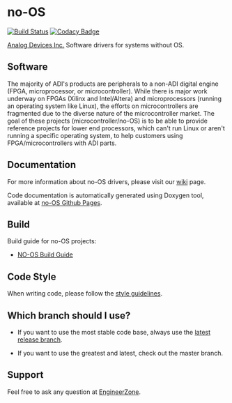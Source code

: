 # no-OS
[![Build Status](https://dev.azure.com/AnalogDevices/OpenSource/_apis/build/status/analogdevicesinc.no-OS?branchName=master)](https://dev.azure.com/AnalogDevices/OpenSource/_build/latest?definitionId=13&branchName=master) [![Codacy Badge](https://api.codacy.com/project/badge/Grade/9f57b0bbc3f6465ea211aa6c96afcb23)](https://www.codacy.com/gh/analogdevicesinc/no-OS?utm_source=github.com&amp;utm_medium=referral&amp;utm_content=analogdevicesinc/no-OS&amp;utm_campaign=Badge_Grade)


[Analog Devices Inc.](http://www.analog.com/en/index.html) Software drivers for systems without OS.


## Software

The majority of ADI's products are peripherals to a non-ADI digital engine (FPGA, microprocessor, or microcontroller). While there is major work underway on FPGAs (Xilinx and Intel/Altera) and microprocessors (running an operating system like Linux), the efforts on microcontrollers are fragmented due to the diverse nature of the microcontroller market. The goal of these projects (microcontroller/no-OS) is to be able to provide reference projects for lower end processors, which can't run Linux or aren't running a specific operating system, to help customers using FPGA/microcontrollers with ADI parts.

## Documentation

For more information about no-OS drivers, please visit our [wiki](https://wiki.analog.com/resources/no-os) page.

Code documentation is automatically generated using Doxygen tool, available at [no-OS Github Pages](http://analogdevicesinc.github.io/no-OS/).

## Build

Build guide for no-OS projects:
  * [NO-OS Build Guide](https://wiki.analog.com/resources/no-os/build)

## Code Style
When writing code, please follow the [style guidelines](https://github.com/analogdevicesinc/no-OS/wiki/Code-Style-guidelines).

## Which branch should I use?

  * If you want to use the most stable code base, always use the [latest release branch]( https://github.com/analogdevicesinc/no-OS/branches/all?utf8=%E2%9C%93&query=201).

  * If you want to use the greatest and latest, check out the master branch.


## Support

Feel free to ask any question at [EngineerZone]( https://ez.analog.com/linux-device-drivers/microcontroller-no-os-drivers/f/q-a).
